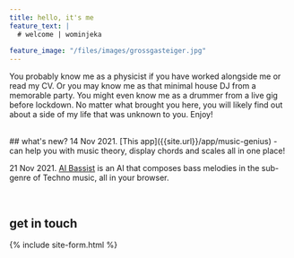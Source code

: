 ```yaml
---
title: hello, it's me
feature_text: |
  # welcome | wominjeka
  
feature_image: "/files/images/grossgasteiger.jpg"
---
```


You probably know me as a physicist if you have worked alongside me or read my CV. Or you may know me as that minimal house DJ from a memorable party. You might even know me as a drummer from a live gig before lockdown. No matter what brought you here, you will likely find out about a side of my life that was unknown to you. Enjoy!

<br/>
## what's new?
14 Nov 2021. [This app]({{site.url}}/app/music-genius) - can help you with music theory, display chords and scales all in one place!

21 Nov 2021. [AI Bassist]({{site.url}}/app/groove-box) is an AI that composes bass melodies in the sub-genre of Techno music, all in your browser.


<br/>

## get in touch

{% include site-form.html %}